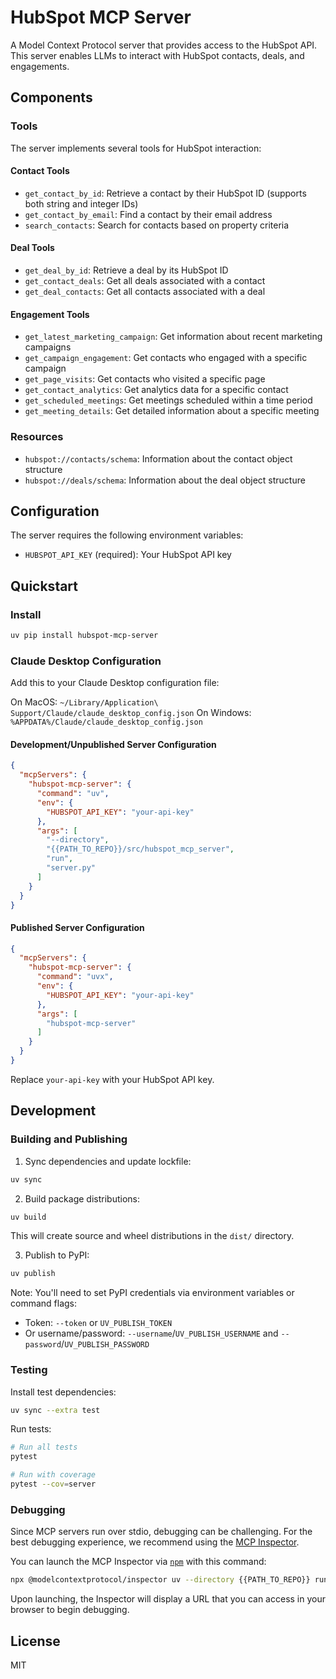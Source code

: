 # HubSpot MCP Server

A Model Context Protocol server that provides access to the HubSpot API. This server enables LLMs to interact with HubSpot contacts, deals, and engagements.

## Components

### Tools

The server implements several tools for HubSpot interaction:

#### Contact Tools
- `get_contact_by_id`: Retrieve a contact by their HubSpot ID (supports both string and integer IDs)
- `get_contact_by_email`: Find a contact by their email address
- `search_contacts`: Search for contacts based on property criteria

#### Deal Tools
- `get_deal_by_id`: Retrieve a deal by its HubSpot ID
- `get_contact_deals`: Get all deals associated with a contact
- `get_deal_contacts`: Get all contacts associated with a deal

#### Engagement Tools
- `get_latest_marketing_campaign`: Get information about recent marketing campaigns
- `get_campaign_engagement`: Get contacts who engaged with a specific campaign
- `get_page_visits`: Get contacts who visited a specific page
- `get_contact_analytics`: Get analytics data for a specific contact
- `get_scheduled_meetings`: Get meetings scheduled within a time period
- `get_meeting_details`: Get detailed information about a specific meeting

### Resources

- `hubspot://contacts/schema`: Information about the contact object structure
- `hubspot://deals/schema`: Information about the deal object structure

## Configuration

The server requires the following environment variables:

- `HUBSPOT_API_KEY` (required): Your HubSpot API key

## Quickstart

### Install

```bash
uv pip install hubspot-mcp-server
```

### Claude Desktop Configuration

Add this to your Claude Desktop configuration file:

On MacOS: `~/Library/Application\ Support/Claude/claude_desktop_config.json`
On Windows: `%APPDATA%/Claude/claude_desktop_config.json`

#### Development/Unpublished Server Configuration

```json
{
  "mcpServers": {
    "hubspot-mcp-server": {
      "command": "uv",
      "env": {
        "HUBSPOT_API_KEY": "your-api-key"
      },
      "args": [
        "--directory",
        "{{PATH_TO_REPO}}/src/hubspot_mcp_server",
        "run",
        "server.py"
      ]
    }
  }
}
```

#### Published Server Configuration

```json
{
  "mcpServers": {
    "hubspot-mcp-server": {
      "command": "uvx",
      "env": {
        "HUBSPOT_API_KEY": "your-api-key"
      },
      "args": [
        "hubspot-mcp-server"
      ]
    }
  }
}
```

Replace `your-api-key` with your HubSpot API key.

## Development

### Building and Publishing

1. Sync dependencies and update lockfile:
```bash
uv sync
```

2. Build package distributions:
```bash
uv build
```

This will create source and wheel distributions in the `dist/` directory.

3. Publish to PyPI:
```bash
uv publish
```

Note: You'll need to set PyPI credentials via environment variables or command flags:
- Token: `--token` or `UV_PUBLISH_TOKEN`
- Or username/password: `--username`/`UV_PUBLISH_USERNAME` and `--password`/`UV_PUBLISH_PASSWORD`

### Testing

Install test dependencies:

```bash
uv sync --extra test
```

Run tests:

```bash
# Run all tests
pytest

# Run with coverage
pytest --cov=server
```

### Debugging

Since MCP servers run over stdio, debugging can be challenging. For the best debugging experience, we recommend using the [MCP Inspector](https://github.com/modelcontextprotocol/inspector).

You can launch the MCP Inspector via [`npm`](https://docs.npmjs.com/downloading-and-installing-node-js-and-npm) with this command:

```bash
npx @modelcontextprotocol/inspector uv --directory {{PATH_TO_REPO}} run hubspot-mcp-server
```

Upon launching, the Inspector will display a URL that you can access in your browser to begin debugging.

## License

MIT
